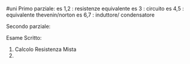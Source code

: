 #uni 
Primo parziale:
es 1,2 : resistenze equivalente
es 3 : circuito
es 4,5 : equivalente thevenin/norton
es 6,7 : induttore/ condensatore

Secondo parziale:

Esame Scritto:
1. Calcolo Resistenza Mista
2. 